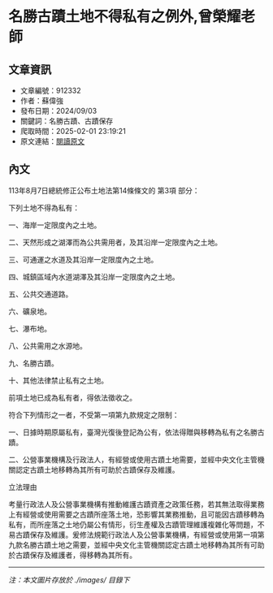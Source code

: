 # 名勝古蹟土地不得私有之例外,曾榮耀老師

## 文章資訊
- 文章編號：912332
- 作者：蘇偉強
- 發布日期：2024/09/03
- 關鍵詞：名勝古蹟、古蹟保存
- 爬取時間：2025-02-01 23:19:21
- 原文連結：[閱讀原文](https://real-estate.get.com.tw/Columns/detail.aspx?no=912332)

## 內文


113年8月7日總統修正公布土地法第14條條文的
第3項
部分：


下列土地不得為私有：


一、海岸一定限度內之土地。


二、天然形成之湖澤而為公共需用者，及其沿岸一定限度內之土地。


三、可通運之水道及其沿岸一定限度內之土地。


四、城鎮區域內水道湖澤及其沿岸一定限度內之土地。


五、公共交通道路。


六、礦泉地。


七、瀑布地。


八、公共需用之水源地。


九、名勝古蹟。


十、其他法律禁止私有之土地。


前項土地已成為私有者，得依法徵收之。


符合下列情形之一者，不受第一項第九款規定之限制：


一、日據時期原屬私有，臺灣光復後登記為公有，依法得贈與移轉為私有之名勝古蹟。


二、公營事業機構及行政法人，有經營或使用古蹟土地需要，並經中央文化主管機關認定古蹟土地移轉為其所有可助於古蹟保存及維護。


立法理由


考量行政法人及公營事業機構有推動維護古蹟資產之政策任務，若其無法取得業務上有經營或使用需要之古蹟所座落土地，恐影響其業務推動，且可能因古蹟移轉為私有，而所座落之土地仍屬公有情形，衍生產權及古蹟管理維護複雜化等問題，不易古蹟保存及維護。爰修法規範行政法人及公營事業機構，有經營或使用第一項第九款名勝古蹟土地之需要，並經中央文化主管機關認定古蹟土地移轉為其所有可助於古蹟保存及維護者，得移轉為其所有。

---
*注：本文圖片存放於 ./images/ 目錄下*
